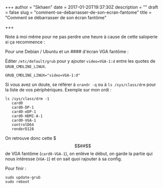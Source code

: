 +++
author = "Skhaen"
date = 2017-01-20T19:37:30Z
description = ""
draft = false
slug = "comment-se-debarrasser-de-son-ecran-fantome"
title = "Comment se débarrasser de son écran fantôme"

+++

Note à moi même pour ne pas perdre une heure à cause de cette saloperie si ça recommence : 

Pour une Debian / Ubuntu et un #### d'écran VGA fantôme :

Éditer  `/etc/default/grub` pour y ajouter `video=VGA-1:d` entre les quotes de   `GRUB_CMDLINE_LINUX`.

```
GRUB_CMDLINE_LINUX="video=VGA-1:d"
```

Si vous avez un doute, se référer à `xrandr -q` ou à `ls /sys/class/drm` pour la liste de vos périphériques. Exemple sur mon ordi : 

```
ls /sys/class/drm -1
   card0
   card0-DP-1
   card0-eDP-1
   card0-HDMI-A-1
   card0-VGA-1
   controlD64
   renderD128
```
On retrouve donc cette $$$##$$ de VGA fantôme (`card0-VGA-1`), on enlève le début, on garde la partie qui nous intéresse (`VGA-1`) et on sait quoi rajouter à sa config. 

Pour finir :

```
sudo update-grub
sudo reboot
```

